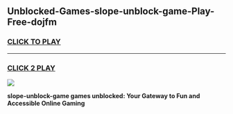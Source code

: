 
## Unblocked-Games-slope-unblock-game-Play-Free-dojfm
<h3>
<a href="https://premium76.site?title=slope-unblock-game&ref=18A1">CLICK TO PLAY</a></h3>
<hr>

<h3>
<a href="https://premium76.site?title=slope-unblock-game&ref=18A1">CLICK 2 PLAY</a>
  
</h3>

<a href="https://premium76.site?title=slope-unblock-game&ref=18A1"><img src="https://clearcache.store/games.png"></a>


**slope-unblock-game games unblocked: Your Gateway to Fun and Accessible Online Gaming**
